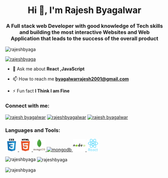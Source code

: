 <h1 align="center">Hi 👋, I'm Rajesh Byagalwar</h1>
<h3 align="center">A Full stack web Developer with good knowledge of Tech skills and building the most interactive Websites and Web Application that leads to the success of the overall product

</h3>

<p align="left"> <img src="https://komarev.com/ghpvc/?username=rajeshbyaga&label=Profile%20views&color=0e75b6&style=flat" alt="rajeshbyaga" /> </p>

<p align="left"> <a href="https://github.com/ryo-ma/github-profile-trophy"><img src="https://github-profile-trophy.vercel.app/?username=rajeshbyaga" alt="rajeshbyaga" /></a> </p>

- 💬 Ask me about **React ,JavaScript**

- 📫 How to reach me **byagalwarrajesh2001@gmail.com**

- ⚡ Fun fact **I Think I am Fine**

<h3 align="left">Connect with me:</h3>
<p align="left">
<a href="https://linkedin.com/in/rajesh byagalwar" target="blank"><img align="center" src="https://raw.githubusercontent.com/rahuldkjain/github-profile-readme-generator/master/src/images/icons/Social/linked-in-alt.svg" alt="rajesh byagalwar" height="30" width="40" /></a>
<a href="https://codesandbox.com/rajeshbyagalwar" target="blank"><img align="center" src="https://raw.githubusercontent.com/rahuldkjain/github-profile-readme-generator/master/src/images/icons/Social/codesandbox.svg" alt="rajeshbyagalwar" height="30" width="40" /></a>
<a href="https://www.facebook.com/rajesh.byagalwar" target="blank"><img align="center" src="https://raw.githubusercontent.com/rahuldkjain/github-profile-readme-generator/master/src/images/icons/Social/facebook.svg" alt="rajesh byagalwar" height="30" width="40" /></a>
</p>

<h3 align="left">Languages and Tools:</h3>
<p align="left"> <a href="https://www.w3schools.com/css/" target="_blank" rel="noreferrer"> <img src="https://raw.githubusercontent.com/devicons/devicon/master/icons/css3/css3-original-wordmark.svg" alt="css3" width="40" height="40"/> </a> <a href="https://www.w3.org/html/" target="_blank" rel="noreferrer"> <img src="https://raw.githubusercontent.com/devicons/devicon/master/icons/html5/html5-original-wordmark.svg" alt="html5" width="40" height="40"/> </a> <a href="https://www.mongodb.com/" target="_blank" rel="noreferrer"> <img src="https://raw.githubusercontent.com/devicons/devicon/master/icons/mongodb/mongodb-original-wordmark.svg" alt="mongodb" width="40" height="40"/> </a>
   <a href="https://www.chakraUi.com/" target="_blank" rel="noreferrer"> <img src="[https://raw.githubusercontent.com/devicons/devicon/master/icons/mongodb/mongodb-original-wordmark.svg](https://chakra-ui.com/og-image.png)" alt="mongodb" width="40" height="40"/> </a><a href="https://nodejs.org" target="_blank" rel="noreferrer"> <img src="https://raw.githubusercontent.com/devicons/devicon/master/icons/nodejs/nodejs-original-wordmark.svg" alt="nodejs" width="40" height="40"/> </a> <a href="https://reactjs.org/" target="_blank" rel="noreferrer"> <img src="https://raw.githubusercontent.com/devicons/devicon/master/icons/react/react-original-wordmark.svg" alt="react" width="40" height="40"/> </a> </p>

<p><img align="left" src="https://github-readme-stats.vercel.app/api/top-langs?username=rajeshbyaga&show_icons=true&locale=en&layout=compact" alt="rajeshbyaga" /></p>

<p>&nbsp;<img align="center" src="https://github-readme-stats.vercel.app/api?username=rajeshbyaga&show_icons=true&locale=en" alt="rajeshbyaga" /></p>

<p><img align="center" src="https://github-readme-streak-stats.herokuapp.com/?user=rajeshbyaga&" alt="rajeshbyaga" /></p>
